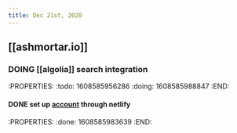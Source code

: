 ```yaml
---
title: Dec 21st, 2020
---
```


## [[ashmortar.io]]
### DOING [[algolia]] search integration 
:PROPERTIES:
:todo: 1608585956286
:doing: 1608585988847
:END:
#### DONE set up [account](https://www.algolia.com/apps/8360ZGF9S6/dashboard) through netlify
:PROPERTIES:
:done: 1608585983639
:END:
####
